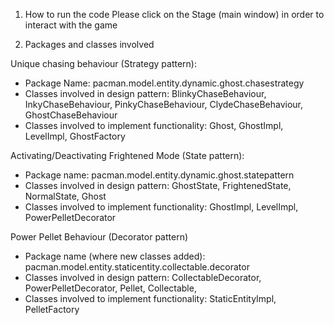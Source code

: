 1. How to run the code
Please click on the Stage (main window) in order to interact with the game

2. Packages and classes involved

Unique chasing behaviour (Strategy pattern):
- Package Name: pacman.model.entity.dynamic.ghost.chasestrategy
- Classes involved in design pattern: BlinkyChaseBehaviour, InkyChaseBehaviour, PinkyChaseBehaviour, ClydeChaseBehaviour, GhostChaseBehaviour
- Classes involved to implement functionality: Ghost, GhostImpl, LevelImpl, GhostFactory

Activating/Deactivating Frightened Mode (State pattern):
- Package name: pacman.model.entity.dynamic.ghost.statepattern
- Classes involved in design pattern: GhostState, FrightenedState, NormalState, Ghost
- Classes involved to implement functionality: GhostImpl, LevelImpl, PowerPelletDecorator


Power Pellet Behaviour (Decorator pattern)
- Package name (where new classes added): pacman.model.entity.staticentity.collectable.decorator
- Classes involved in design pattern: CollectableDecorator, PowerPelletDecorator, Pellet, Collectable, 
- Classes involved to implement functionality: StaticEntityImpl, PelletFactory 



